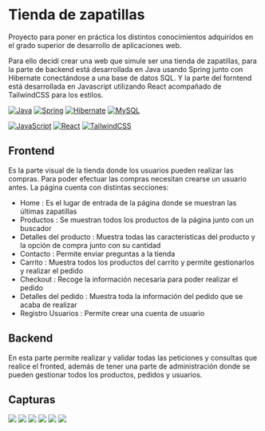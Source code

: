 # Tienda de zapatillas
Proyecto para poner en práctica los distintos conocimientos adquiridos en el grado superior de desarrollo de aplicaciones web.

Para ello decidí crear una web que simule ser una tienda de zapatillas, para la parte de backend está desarrollada en Java usando Spring junto con Hibernate conectándose a una base de datos SQL. Y la parte del forntend está desarrollada en Javascript utilizando React acompañado de TailwindCSS para los estilos.

[![Java](https://img.shields.io/badge/java-%23ED8B00.svg?style=for-the-badge&logo=java&logoColor=white)](https://dev.java/)
[![Spring](https://img.shields.io/badge/spring-%236DB33F.svg?style=for-the-badge&logo=spring&logoColor=white)](https://spring.io/)
[![Hibernate](https://img.shields.io/badge/hibernate-%23181717.svg?style=for-the-badge&logo=hibernate&logoColor=white)](https://hibernate.org/)
[![MySQL](https://img.shields.io/badge/mysql-%2300f.svg?style=for-the-badge&logo=mysql&logoColor=white)](https://www.mysql.com/)

[![JavaScript](https://img.shields.io/badge/javascript-%23323330.svg?style=for-the-badge&logo=javascript&logoColor=%23F7DF1E)](https://developer.mozilla.org/es/docs/Web/JavaScript)
[![React](https://img.shields.io/badge/react-%2320232a.svg?style=for-the-badge&logo=react&logoColor=%2361DAFB)](https://es.reactjs.org/)
[![TailwindCSS](https://img.shields.io/badge/tailwindcss-%2338B2AC.svg?style=for-the-badge&logo=tailwind-css&logoColor=white)](https://tailwindcss.com/)

## Frontend
Es la parte visual de la tienda donde los usuarios pueden realizar las compras. Para poder efectuar las compras necesitan crearse un usuario antes.
La página cuenta con distintas secciones:
  * Home : Es el lugar de entrada de la página donde se muestran las últimas zapatillas
  * Productos : Se muestran todos los productos de la página junto con un buscador
  * Detalles del producto : Muestra todas las características del producto y la opción de compra junto con su cantidad 
  * Contacto : Permite enviar preguntas a la tienda
  * Carrito : Muestra todos los productos del carrito y permite gestionarlos y realizar el pedido
  * Checkout : Recoge la información necesaria para poder realizar el pedido
  * Detalles del pedido : Muestra toda la información del pedido que se acaba de realizar
  * Registro Usuarios : Permite crear una cuenta de usuario
  
## Backend
En esta parte permite realizar y validar todas las peticiones y consultas que realice el fronted, además de tener una parte de administración donde se pueden gestionar todos los productos, pedidos y usuarios.

## Capturas
<img src="https://i.imgur.com/iYM92Te.png">
<img src="https://i.imgur.com/s1IKF3R.png">
<img src="https://i.imgur.com/7eJ9O6M.png">
<img src="https://i.imgur.com/i4qyCNI.png">
<img src="https://i.imgur.com/kI6ryB8.png">
<img src="https://i.imgur.com/JrlIWAW.png">

